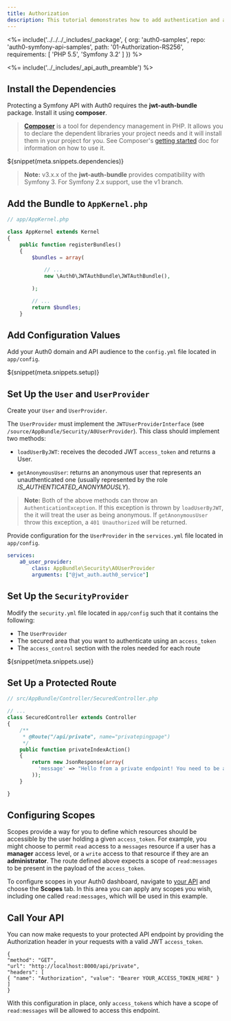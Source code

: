 ```yaml
---
title: Authorization
description: This tutorial demonstrates how to add authentication and authorization to a Symfony API
---
```


<%= include('../../../_includes/_package', {
  org: 'auth0-samples',
  repo: 'auth0-symfony-api-samples',
  path: '01-Authorization-RS256',
  requirements: [
    'PHP 5.5',
    'Symfony 3.2'
  ]
}) %>

<%= include('../_includes/_api_auth_preamble') %>

## Install the Dependencies

Protecting a Symfony API with Auth0 requires the **jwt-auth-bundle** package. Install it using **composer**.

> **[Composer](https://getcomposer.org/)** is a tool for dependency management in PHP. It allows you to declare the dependent libraries your project needs and it will install them in your project for you. See Composer's [getting started](https://getcomposer.org/doc/00-intro.md) doc for information on how to use it.

${snippet(meta.snippets.dependencies)}

> **Note:** v3.x.x of the **jwt-auth-bundle** provides compatibility with Symfony 3. For Symfony 2.x support, use the v1 branch.

## Add the Bundle to `AppKernel.php`

```php
// app/AppKernel.php

class AppKernel extends Kernel
{
    public function registerBundles()
    {
        $bundles = array(

            // ...
            new \Auth0\JWTAuthBundle\JWTAuthBundle(),

        );

        // ...
        return $bundles;
    }
```

## Add Configuration Values

Add your Auth0 domain and API audience to the `config.yml` file located in `app/config`.

${snippet(meta.snippets.setup)}

## Set Up the `User` and `UserProvider`

Create your `User` and `UserProvider`.

The `UserProvider` must implement the `JWTUserProviderInterface` (see `/source/AppBundle/Security/A0UserProvider`). This class should implement two methods:

- `loadUserByJWT`: receives the decoded JWT `access_token` and returns a User.

- `getAnonymousUser`: returns an anonymous user that represents an unauthenticated one (usually represented by the role *IS_AUTHENTICATED_ANONYMOUSLY*).

> **Note:** Both of the above methods can throw an `AuthenticationException`. If this exception is thrown by `loadUserByJWT`, the it will treat the user as being anonymous. If `getAnonymousUser` throw this exception, a `401 Unauthorized` will be returned.

Provide configuration for the `UserProvider` in the `services.yml` file located in `app/config`.

```yml
services:
    a0_user_provider:
        class: AppBundle\Security\A0UserProvider
        arguments: ["@jwt_auth.auth0_service"]
```

## Set Up the `SecurityProvider`

Modify the `security.yml` file located in `app/config` such that it contains the following:

- The `UserProvider`
- The secured area that you want to authenticate using an `access_token`
- The `access_control` section with the roles needed for each route

${snippet(meta.snippets.use)}

## Set Up a Protected Route

```php
// src/AppBundle/Controller/SecuredController.php

// ...
class SecuredController extends Controller
{
    /**
     * @Route("/api/private", name="privatepingpage")
     */
    public function privateIndexAction()
    {
        return new JsonResponse(array(
          'message' => "Hello from a private endpoint! You need to be authenticated and have a scope of read:messages to see this."
        ));
    }

}
```

## Configuring Scopes

Scopes provide a way for you to define which resources should be accessible by the user holding a given `access_token`. For example, you might choose to permit `read` access to a `messages` resource if a user has a **manager** access level, or a `write` access to that resource if they are an **administrator**. The route defined above expects a scope of `read:messages` to be present in the payload of the `access_token`. 

To configure scopes in your Auth0 dashboard, navigate to [your API](${manage_url}/#/apis) and choose the **Scopes** tab. In this area you can apply any scopes you wish, including one called `read:messages`, which will be used in this example.

## Call Your API

You can now make requests to your protected API endpoint by providing the Authorization header in your requests with a valid JWT `access_token`.

```har
{
"method": "GET",
"url": "http://localhost:8000/api/private",
"headers": [
{ "name": "Authorization", "value": "Bearer YOUR_ACCESS_TOKEN_HERE" }
]
}
```

With this configuration in place, only `access_token`s which have a scope of `read:messages` will be allowed to access this endpoint.
